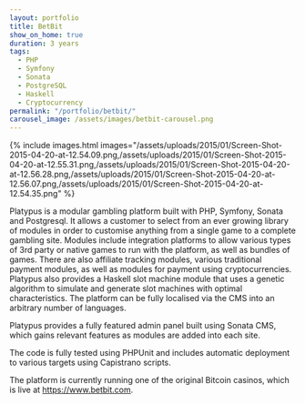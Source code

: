 ```yaml
---
layout: portfolio
title: BetBit
show_on_home: true
duration: 3 years
tags:
  - PHP
  - Symfony
  - Sonata
  - PostgreSQL
  - Haskell
  - Cryptocurrency
permalink: "/portfolio/betbit/"
carousel_image: /assets/images/betbit-carousel.png
---
```


{% include images.html images="/assets/uploads/2015/01/Screen-Shot-2015-04-20-at-12.54.09.png,/assets/uploads/2015/01/Screen-Shot-2015-04-20-at-12.55.31.png,/assets/uploads/2015/01/Screen-Shot-2015-04-20-at-12.56.28.png,/assets/uploads/2015/01/Screen-Shot-2015-04-20-at-12.56.07.png,/assets/uploads/2015/01/Screen-Shot-2015-04-20-at-12.54.35.png" %}

Platypus is a modular gambling platform built with PHP, Symfony, Sonata and Postgresql. It allows a customer to select from an ever growing library of modules in order to customise anything from a single game to a complete gambling site. Modules include integration platforms to allow various types of 3rd party or native games to run with the platform, as well as bundles of games. There are also affiliate tracking modules, various traditional payment modules, as well as modules for payment using cryptocurrencies. Platypus also provides a Haskell slot machine module that uses a genetic algorithm to simulate and generate slot machines with optimal characteristics. The platform can be fully localised via the CMS into an arbitrary number of languages.

Platypus provides a fully featured admin panel built using Sonata CMS, which gains relevant features as modules are added into each site.

The code is fully tested using PHPUnit and includes automatic deployment to various targets using Capistrano scripts.

The platform is currently running one of the original Bitcoin casinos, which is live at https://www.betbit.com.